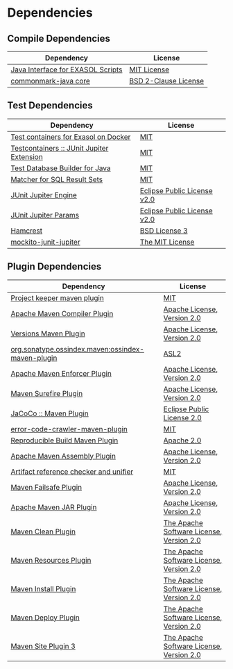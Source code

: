 <!-- @formatter:off -->
# Dependencies

## Compile Dependencies

| Dependency                             | License                   |
| -------------------------------------- | ------------------------- |
| [Java Interface for EXASOL Scripts][0] | [MIT License][1]          |
| [commonmark-java core][2]              | [BSD 2-Clause License][3] |

## Test Dependencies

| Dependency                                     | License                           |
| ---------------------------------------------- | --------------------------------- |
| [Test containers for Exasol on Docker][4]      | [MIT][5]                          |
| [Testcontainers :: JUnit Jupiter Extension][6] | [MIT][7]                          |
| [Test Database Builder for Java][8]            | [MIT][5]                          |
| [Matcher for SQL Result Sets][10]              | [MIT][5]                          |
| [JUnit Jupiter Engine][12]                     | [Eclipse Public License v2.0][13] |
| [JUnit Jupiter Params][12]                     | [Eclipse Public License v2.0][13] |
| [Hamcrest][16]                                 | [BSD License 3][17]               |
| [mockito-junit-jupiter][18]                    | [The MIT License][19]             |

## Plugin Dependencies

| Dependency                                              | License                                        |
| ------------------------------------------------------- | ---------------------------------------------- |
| [Project keeper maven plugin][20]                       | [MIT][5]                                       |
| [Apache Maven Compiler Plugin][22]                      | [Apache License, Version 2.0][23]              |
| [Versions Maven Plugin][24]                             | [Apache License, Version 2.0][23]              |
| [org.sonatype.ossindex.maven:ossindex-maven-plugin][26] | [ASL2][27]                                     |
| [Apache Maven Enforcer Plugin][28]                      | [Apache License, Version 2.0][23]              |
| [Maven Surefire Plugin][30]                             | [Apache License, Version 2.0][23]              |
| [JaCoCo :: Maven Plugin][32]                            | [Eclipse Public License 2.0][33]               |
| [error-code-crawler-maven-plugin][34]                   | [MIT][5]                                       |
| [Reproducible Build Maven Plugin][36]                   | [Apache 2.0][27]                               |
| [Apache Maven Assembly Plugin][38]                      | [Apache License, Version 2.0][23]              |
| [Artifact reference checker and unifier][40]            | [MIT][5]                                       |
| [Maven Failsafe Plugin][42]                             | [Apache License, Version 2.0][23]              |
| [Apache Maven JAR Plugin][44]                           | [Apache License, Version 2.0][23]              |
| [Maven Clean Plugin][46]                                | [The Apache Software License, Version 2.0][27] |
| [Maven Resources Plugin][48]                            | [The Apache Software License, Version 2.0][27] |
| [Maven Install Plugin][50]                              | [The Apache Software License, Version 2.0][27] |
| [Maven Deploy Plugin][52]                               | [The Apache Software License, Version 2.0][27] |
| [Maven Site Plugin 3][54]                               | [The Apache Software License, Version 2.0][27] |

[20]: https://github.com/exasol/project-keeper-maven-plugin
[2]: https://github.com/commonmark/commonmark-java
[27]: http://www.apache.org/licenses/LICENSE-2.0.txt
[30]: https://maven.apache.org/surefire/maven-surefire-plugin/
[46]: http://maven.apache.org/plugins/maven-clean-plugin/
[1]: https://mit-license.org/
[5]: https://opensource.org/licenses/MIT
[18]: https://github.com/mockito/mockito
[42]: https://maven.apache.org/surefire/maven-failsafe-plugin/
[8]: https://github.com/exasol/test-db-builder-java
[24]: http://www.mojohaus.org/versions-maven-plugin/
[17]: http://opensource.org/licenses/BSD-3-Clause
[22]: https://maven.apache.org/plugins/maven-compiler-plugin/
[7]: http://opensource.org/licenses/MIT
[3]: http://opensource.org/licenses/BSD-2-Clause
[33]: https://www.eclipse.org/legal/epl-2.0/
[4]: https://github.com/exasol/exasol-testcontainers
[32]: https://www.jacoco.org/jacoco/trunk/doc/maven.html
[19]: https://github.com/mockito/mockito/blob/main/LICENSE
[10]: https://github.com/exasol/hamcrest-resultset-matcher
[36]: http://zlika.github.io/reproducible-build-maven-plugin
[23]: https://www.apache.org/licenses/LICENSE-2.0.txt
[28]: https://maven.apache.org/enforcer/maven-enforcer-plugin/
[0]: http://www.exasol.com
[13]: https://www.eclipse.org/legal/epl-v20.html
[50]: http://maven.apache.org/plugins/maven-install-plugin/
[12]: https://junit.org/junit5/
[26]: https://sonatype.github.io/ossindex-maven/maven-plugin/
[6]: https://testcontainers.org
[16]: http://hamcrest.org/JavaHamcrest/
[52]: http://maven.apache.org/plugins/maven-deploy-plugin/
[54]: http://maven.apache.org/plugins/maven-site-plugin/
[48]: http://maven.apache.org/plugins/maven-resources-plugin/
[34]: https://github.com/exasol/error-code-crawler-maven-plugin
[40]: https://github.com/exasol/artifact-reference-checker-maven-plugin
[44]: https://maven.apache.org/plugins/maven-jar-plugin/
[38]: https://maven.apache.org/plugins/maven-assembly-plugin/
